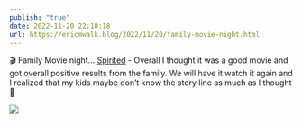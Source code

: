 ```yaml
---
publish: "true"
date: 2022-11-20 22:10:18
url: https://ericmwalk.blog/2022/11/20/family-movie-night.html
---
```

🎬 Family Movie night… [Spirited](https://m.imdb.com/title/tt10999120/) - Overall I thought it was a good movie and got overall positive results from the family. We will have it watch it again and I realized that my kids maybe don’t know the story line as much as I thought 🫣


![](https://ericmwalk.blog/uploads/2022/402ed082be.jpg)